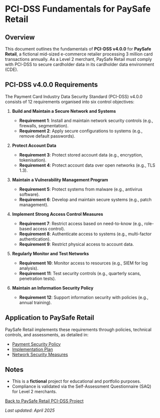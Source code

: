 # PCI-DSS Fundamentals for PaySafe Retail

## Overview
This document outlines the fundamentals of **PCI-DSS v4.0.0** for **PaySafe Retail**, a fictional mid-sized e-commerce retailer processing 3 million card transactions annually. As a Level 2 merchant, PaySafe Retail must comply with PCI-DSS to secure cardholder data in its cardholder data environment (CDE).

## PCI-DSS v4.0.0 Requirements
The Payment Card Industry Data Security Standard (PCI-DSS) v4.0.0 consists of 12 requirements organised into six control objectives:

1. **Build and Maintain a Secure Network and Systems**
   - **Requirement 1**: Install and maintain network security controls (e.g., firewalls, segmentation).
   - **Requirement 2**: Apply secure configurations to systems (e.g., remove default passwords).

2. **Protect Account Data**
   - **Requirement 3**: Protect stored account data (e.g., encryption, tokenisation).
   - **Requirement 4**: Protect account data over open networks (e.g., TLS 1.3).

3. **Maintain a Vulnerability Management Program**
   - **Requirement 5**: Protect systems from malware (e.g., antivirus software).
   - **Requirement 6**: Develop and maintain secure systems (e.g., patch management).

4. **Implement Strong Access Control Measures**
   - **Requirement 7**: Restrict access based on need-to-know (e.g., role-based access control).
   - **Requirement 8**: Authenticate access to systems (e.g., multi-factor authentication).
   - **Requirement 9**: Restrict physical access to account data.

5. **Regularly Monitor and Test Networks**
   - **Requirement 10**: Monitor access to resources (e.g., SIEM for log analysis).
   - **Requirement 11**: Test security controls (e.g., quarterly scans, penetration tests).

6. **Maintain an Information Security Policy**
   - **Requirement 12**: Support information security with policies (e.g., annual training).

## Application to PaySafe Retail
PaySafe Retail implements these requirements through policies, technical controls, and assessments, as detailed in:
- [Payment Security Policy](../policies/payment-security-policy.md)
- [Implementation Plan](../implementation/pci-dss-plan.md)
- [Network Security Measures](../network-security/security-measures.md)

## Notes
- This is a **fictional** project for educational and portfolio purposes.
- Compliance is validated via the Self-Assessment Questionnaire (SAQ) for Level 2 merchants.

[Back to PaySafe Retail PCI-DSS Project](../readme.md)

*Last updated: April 2025*

